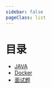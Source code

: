 ```yaml
---
sidebar: false
pageClass: list
---
```

# 目录
- [JAVA](../note/java/springcloud/README.md)
- [Docker](../note/docker/README.md)
- [面试题](../note/iq/基础.md)